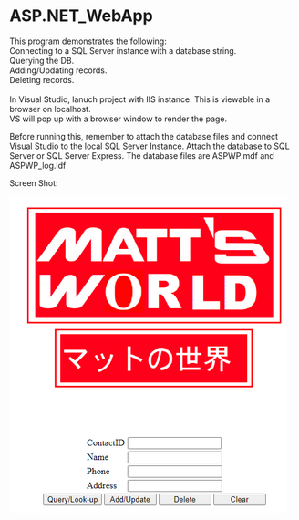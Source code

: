 # ASP.NET_WebApp

This program demonstrates the following:
</br>
Connecting to a SQL Server instance with a database string.
</br>
Querying the DB.
</br>
Adding/Updating records.
</br>
Deleting records.
</br>
</br>
In Visual Studio, lanuch project with IIS instance. This is viewable in a browser on localhost.
</br>
VS will pop up with a browser window to render the page.
</br>

Before running this, remember to attach the database files and connect Visual Studio to the local
SQL Server Instance. 
Attach the database to SQL Server or SQL Server Express. The database files are ASPWP.mdf and ASPWP_log.ldf
</br>

Screen Shot:

![Screen Shot](https://github.com/Mattnosekai/ASP.NET_WebApp/blob/master/WebApp_Screenshot2.png)



